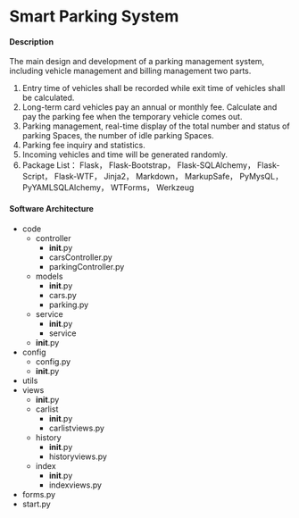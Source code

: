 # Smart Parking System

#### Description
The main design and development of a parking management system, including vehicle management and billing management two parts.
1. Entry time of vehicles shall be recorded while exit time of vehicles shall be calculated.
2. Long-term card vehicles pay an annual or monthly fee. Calculate and pay the parking fee when the temporary vehicle comes out.
3. Parking management, real-time display of the total number and status of parking Spaces, the number of idle parking Spaces.
4. Parking fee inquiry and statistics.
5. Incoming vehicles and time will be generated randomly.
6. Package List：
Flask，
Flask-Bootstrap，
Flask-SQLAlchemy，
Flask-Script，
Flask-WTF，
Jinja2，
Markdown，
MarkupSafe，
PyMysQL，
PyYAMLSQLAlchemy，
WTForms，
Werkzeug
#### Software Architecture

- code
  - controller   <!--Basic Method of Database-->
    - __init__.py
    - carsController.py
    - parkingController.py
  - models      <!--Database Object-->
    - __init__.py
    - cars.py
    - parking.py
  - service     <!--Database Operation Method-->
    - __init__.py
    - service
  - __init__.py
- config        <!--Configuration File-->
  - config.py
  - __init__.py
- utils         <!--Common Methods-->
- views         <!--View file-->
  - __init__.py
  - carlist
    - __init__.py
    - carlistviews.py
  - history
    - __init__.py
    - historyviews.py
  - index
    - __init__.py
    - indexviews.py
- forms.py     <!--Template function file-->
- start.py     <!--Entry file-->
